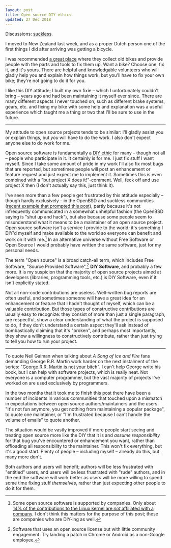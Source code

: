 ```yaml
---
layout: post
title: Open source DIY ethics
updated: 27 Dec 2018
---
```


<div class="hatnote">Discussions:
<a href="http://lists.suckless.org/dev/1812/33045.html">suckless</a>.
</div>

I moved to New Zealand last week, and as a proper Dutch person one of the first
things I did after arriving was getting a bicycle.

I was recommended [a great place][crooked] where they collect old bikes and
provide people with the parts and tools to fix them up. Want a bike? Choose one,
fix it, and it's yours. There are helpful and knowledgable volunteers who will
gladly help you and explain how things work, but you'll have to fix your own
bike; they're not going to do it for you.

I like this DIY attitude; I built my own fixie – which I unfortunately couldn't
bring – years ago and had been maintaining it myself ever since. There are many
different aspects I never touched on, such as different brake systems, gears,
etc. and fixing my bike with some help and explanation was a useful experience
which taught me a thing or two that I'll be sure to use in the future.

---

My attitude to open source projects tends to be similar: I'll gladly assist you
or explain things, but *you* will have to do the work. I also don't expect
anyone else to do work for me.

Open source software is fundamentally a [DIY ethic][diy] for many – though not
all – people who participate in it. It certainly is for me. I just fix stuff I
want myself. Since I take some amount of pride in my work I'll also fix most
bugs that are reported, but sometimes people will post an enhancement or feature
request and just expect me to implement it. Sometimes this is even combined with
a "but project X does it!"-comment. Well, feck off and use project X then (I
don't actually say this, just think it).

I've seen more than a few people get frustrated by this attitude especially –
though hardly exclusively – in the OpenBSD and suckless communities ([recent
example that prompted this post][example]), partly because it's not infrequently
communicated in a somewhat unhelpful fashion (the OpenBSD saying is "shut up and
hack"), but also because some people seem to misunderstand what it means to be a
maintainer of an open source project. Open source software isn't a service I
provide to the world; it's something I DIY'd myself and make available to the
world so everyone can benefit and work on it with me.[^1] In an alternative
universe without Free Software or Open Source I would probably have written the
same software, just for my personal needs.

The term "Open source" is a broad catch-all term, which includes Free Software,
"Source Provided Software",[^2] **DIY Software**, and probably a few more. It is
my suspicion that the majority of open source projects aimed at developers
(libraries, programming tools, etc.) is DIY Software, even if it isn't
explicitly stated.

Not all non-code contributions are useless. Well-written bug reports are often
useful, and sometimes someone will have a great idea for an enhancement or
feature that I hadn't thought of myself, which can be a valuable contribution.
But those types of constructive contributions are usually easy to recognize:
they consist of more than just a single paragraph, are respectful, show a clear
understanding of what the project is supposed to do, if they don't understand a
certain aspect they'll ask instead of bombastically claiming that it's "broken",
and perhaps most importantly, they show a willingness to constructively
contribute, rather than just trying to tell you how to run your project.

---

To quote Neil Gaiman when talking about *A Song of Ice and Fire* fans demanding
George R.R. Martin work harder on the next instalment of the series: "[George
R.R. Martin is not your bitch][bitch]". I can't help George write his book, but
I can help with software projects, which is really neat. Not everyone is a
computer programmer, but the vast majority of projects I've worked on are used
exclusively by programmers.

In the two months that it took me to finish this post there have been a number
of incidents in various communities that touched upon a mismatch in expectations
between open source authors/maintainers and the users. "It's not fun anymore,
you get nothing from maintaining a popular package", to quote one maintainer, or
"I'm frustrated because I can't handle the volume of emails" to quote another.

The situation would be vastly improved if more people start seeing and treating
open source more like the DIY that it is and *assume responsibility* for that
bug you've encountered or enhancement you want, rather than offloading all
responsibility to the maintainer. This won't fix everything, but it's a good
start. Plenty of people – including myself – already do this, but many more
don't.

Both authors and users will benefit; authors will be less frustrated with
"entitled" users, and users will be less frustrated with "rude" authors, and in
the end the software will work better as users will be more willing to spend
some time fixing stuff *themselves*, rather than just expecting other people to
do it for them.

[^1]: Some open source software is supported by companies. Only about [14% of the contributions to the Linux kernel are *not* affiliated with a company][linux]. I don't think this matters for the purpose of this post; these are companies who are DIY-ing as well.
[^2]: Software that uses an open source license but with little community engagement. Try landing a patch in Chrome or Android as a non-Google employee.

[example]: https://www.reddit.com/r/suckless/comments/9mhwg8/why_does_sts_latency_suck_so_bad/e7fu9sj/
[crooked]: https://www.facebook.com/TheCrookedSpoke
[diy]: https://en.wikipedia.org/wiki/DIY_ethic
[free-sw]: https://www.gnu.org/philosophy/free-sw.html
[linux]: https://www.linux.com/publications/linux-kernel-development-how-fast-it-going-who-doing-it-what-they-are-doing-and-who-0
[vim-go]: https://github.com/fatih/vim-go
[qutebrowser]: https://github.com/qutebrowser/qutebrowser
[bitch]: http://journal.neilgaiman.com/2009/05/entitlement-issues.html
